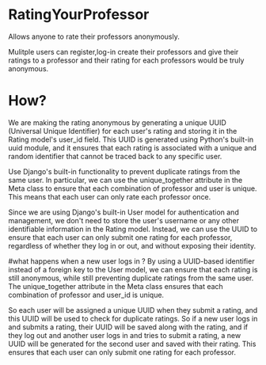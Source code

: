 # RatingYourProfessor
 Allows anyone to rate their professors anonymously.



Mulitple users can register,log-in create their professors and give their ratings to a professor and their rating for each professors would be truly anonymous.
# How?
We are making the rating anonymous by generating a unique UUID (Universal Unique Identifier) for each user's rating and storing it in the Rating model's user_id field. This UUID is generated using Python's built-in uuid module, and it ensures that each rating is associated with a unique and random identifier that cannot be traced back to any specific user.

Use Django's built-in functionality to prevent duplicate ratings from the same user. In particular, we can use the unique_together attribute in the Meta class to ensure that each combination of professor and user is unique. This means that each user can only rate each professor once.

Since we are using Django's built-in User model for authentication and management, we don't need to store the user's username or any other identifiable information in the Rating model. Instead, we can use the UUID to ensure that each user can only submit one rating for each professor, regardless of whether they log in or out, and without exposing their identity.

#what happens when a new user logs in ?
By using a UUID-based identifier instead of a foreign key to the User model, we can ensure that each rating is still anonymous, while still preventing duplicate ratings from the same user. The unique_together attribute in the Meta class ensures that each combination of professor and user_id is unique.


So each user will be assigned a unique UUID when they submit a rating, and this UUID will be used to check for duplicate ratings. So if a new user logs in and submits a rating, their UUID will be saved along with the rating, and if they log out and another user logs in and tries to submit a rating, a new UUID will be generated for the second user and saved with their rating. This ensures that each user can only submit one rating for each professor.
